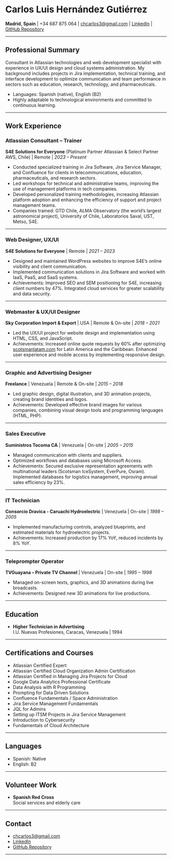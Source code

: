 

# Carlos Luis Hernández Gutiérrez

**Madrid, Spain** | +34 687 875 064 | [chcarlos3@gmail.com](mailto:chcarlos3@gmail.com) | [LinkedIn](https://linkedin.com/in/carloslhg) | [GitHub Repository](https://carloslhg.github.io/Repositorio)

---

## Professional Summary

Consultant in Atlassian technologies and web development specialist with experience in UX/UI design and cloud systems administration. My background includes projects in Jira implementation, technical training, and interface development to optimize communication and team performance in sectors such as education, research, technology, and pharmaceuticals.

- Languages: Spanish (native), English (B2)
- Highly adaptable to technological environments and committed to continuous learning.

---

## Work Experience

### Atlassian Consultant – Trainer  
**S4E Solutions for Everyone** (Platinum Partner Atlassian & Select Partner AWS, Chile) | Remote | *2023 – Present*

- Conducted specialized training in Jira Software, Jira Service Manager, and Confluence for clients in telecommunications, education, pharmaceuticals, and research sectors.
- Led workshops for technical and administrative teams, improving the use of management platforms in tech companies.
- Developed personalized training methodologies, increasing Atlassian platform adoption and enhancing the efficiency of support and project management teams.
- Companies trained: GTD Chile, ALMA Observatory (the world’s largest astronomical project), University of Chile, Laboratorios Saval, UST, Metso, S4E.

---

### Web Designer, UX/UI  
**S4E Solutions for Everyone** | Remote | *2021 – 2023*

- Designed and maintained WordPress websites to improve S4E’s online visibility and client communication.
- Implemented communication solutions in Jira Software and worked with IaaS, PaaS, and SaaS systems.
- Achievements: Improved SEO and SEM positioning for S4E, increasing client numbers by 47%. Integrated cloud services for greater scalability and data security.

---

### Webmaster & UX/UI Designer  
**Sky Corporation Import & Export** | USA | Remote & On-site | *2018 – 2021*

- Led the UX/UI project for website design and implementation using HTML, CSS, and JavaScript.
- Achievements: Increased online quote requests by 60% after optimizing [scotsmanlatam.com](https://scotsmanlatam.com) for Latin America and the Caribbean. Enhanced user experience and mobile access by implementing responsive design.

---

### Graphic and Advertising Designer  
**Freelance** | Venezuela | Remote & On-site | *2015 – 2018*

- Led graphic design, digital illustration, and 3D animation projects, creating brand identities and logos.
- Achievements: Developed effective brand images for various companies, combining visual design tools and programming languages (HTML, PHP).

---

### Sales Executive  
**Suministros Tocoma CA** | Venezuela | On-site | *2005 – 2015*

- Managed communication with clients and suppliers.  
- Optimized workflows and databases using Microsoft Access.
- Achievements: Secured exclusive representation agreements with multinational leaders (Scotsman IceSystem, EverPure, Osram). Implemented databases for logistics management, improving annual sales efficiency by 23%.

---

### IT Technician  
**Consorcio Dravica - Caruachi Hydroelectric** | Venezuela | On-site | *1998 – 2005*

- Implemented manufacturing controls, analyzed blueprints, and estimated materials for hydroelectric projects.
- Achievements: Increased production by 17% YoY, reduced incidents by 8% YoY.

---

### Teleprompter Operator  
**TVGuayana – Private TV Channel** | Venezuela | On-site | *1995 – 1998*

- Managed on-screen texts, graphics, and 3D animations during live broadcasts.
- Achievements: Designed new 3D animations for live productions.

---

## Education

- **Higher Technician in Advertising**  
  I.U. Nuevas Profesiones, Caracas, Venezuela | 1994

---

## Certifications and Courses

- Atlassian Certified Expert
- Atlassian Certified Cloud Organization Admin Certification
- Atlassian Certified in Managing Jira Projects for Cloud
- Google Data Analytics Professional Certificate
- Data Analysis with R Programming
- Prompting for Data Driven Solutions
- Confluence Fundamentals / Space Administration
- Jira Service Management Fundamentals
- JQL for Admins
- Setting up ITSM Projects in Jira Service Management
- Introduction to Cybersecurity
- Fundamentals of Cloud Architecture

---

## Languages

- Spanish: Native
- English: B2

---

## Volunteer Work

- **Spanish Red Cross**  
  Social services and elderly care

---

## Contact

- [chcarlos3@gmail.com](mailto:chcarlos3@gmail.com)
- [LinkedIn](https://linkedin.com/in/carloslhg)
- [GitHub Repository](https://carloslhg.github.io/Repositorio)

---
